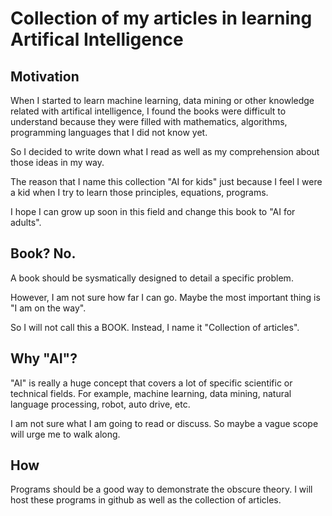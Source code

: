 # Collection of my articles in learning Artifical Intelligence

## Motivation

When I started to learn machine learning, data mining or other knowledge related with artifical intelligence, I found the books were difficult to understand because they were filled with mathematics, algorithms, programming languages that I did not know yet.

So I decided to write down what I read as well as my comprehension about those ideas in my way.

The reason that I name this collection "AI for kids" just because I feel I were a kid when I try to learn those principles, equations, programs.

I hope I can grow up soon in this field and change this book to "AI for adults".

## Book? No.

A book should be sysmatically designed to detail a specific problem.

However, I am not sure how far I can go. Maybe the most important thing is "I am on the way".

So I will not call this a BOOK. Instead, I name it "Collection of articles".

## Why "AI"?

"AI" is really a huge concept that covers a lot of specific scientific or technical fields. For example, machine learning, data mining, natural language processing, robot, auto drive, etc. 

I am not sure what I am going to read or discuss. So maybe a vague scope will urge me to walk along. 

## How

Programs should be a good way to demonstrate  the obscure theory. I will host these programs in github as well as the collection of articles.



